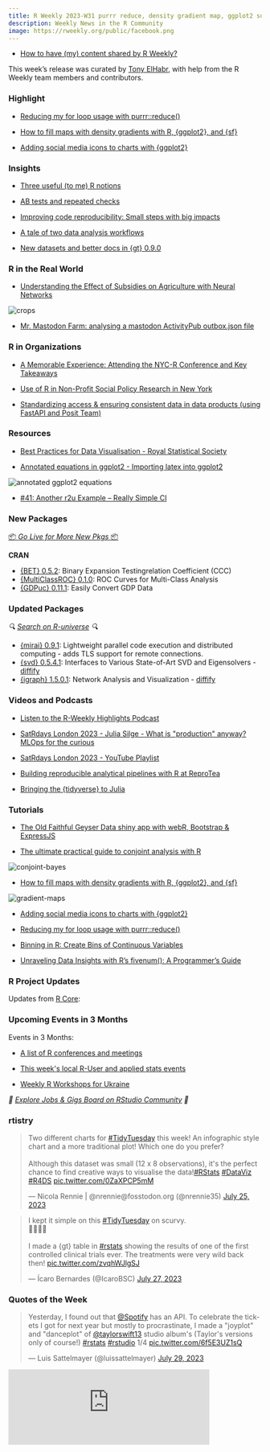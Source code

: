 ```yaml
---
title: R Weekly 2023-W31 purrr reduce, density gradient map, ggplot2 social media icons
description: Weekly News in the R Community
image: https://rweekly.org/public/facebook.png
---
```



+ [How to have (my) content shared by R Weekly?](https://github.com/rweekly/rweekly.org#how-to-have-my-content-shared-by-r-weekly)

This week’s release was curated by [Tony ElHabr](https://tonyelhabr.rbind.io/), with help from the R Weekly team members and contributors.



### Highlight

+ [Reducing my for loop usage with purrr::reduce()](https://masalmon.eu/2023/07/26/reduce/)

+ [How to fill maps with density gradients with R, {ggplot2}, and {sf}](https://www.andrewheiss.com/blog/2023/07/28/gradient-map-fills-r-sf/)

+ [Adding social media icons to charts with {ggplot2}](https://nrennie.rbind.io/blog/adding-social-media-icons-ggplot2/)

### Insights

+ [Three useful (to me) R notions](https://masalmon.eu/2023/07/24/basic-notions/)

+ [AB tests and repeated checks](https://vgherard.github.io/posts/2023-07-24-ab-tests-and-repeated-checks)

+ [Improving code reproducibility: Small steps with big impacts](https://ecoevocommunity.nature.com/posts/improving-code-reproducibility-small-steps-with-big-impacts)

+ [A tale of two data analysis workflows](https://hkarlsen.rbind.io/blog/data-workflow/)

+ [New datasets and better docs in {gt} 0.9.0 ](https://posit.co/blog/new-datasets-and-better-docs-in-gt-0-9-0/)

### R in the Real World

+ [Understanding the Effect of Subsidies on Agriculture with Neural Networks](https://datageeek.com/2023/07/26/understanding-the-effect-of-subsidies-on-agriculture-with-bagged-neural-networks/)

![crops](https://raw.githubusercontent.com/rweekly/image/master/2023/W31/crops.png)

+ [Mr. Mastodon Farm: analysing a mastodon ActivityPub outbox.json file](https://quantixed.org/2023/07/29/mr-mastodon-farm-analysing-a-mastodon-activitypub-outbox-json-file/)


### R in Organizations

+ [A Memorable Experience: Attending the NYC-R Conference and Key Takeaways](https://www.r-consortium.org/events/2023/07/27/attending-the-nyc-r-conference)

+ [Use of R in Non-Profit Social Policy Research in New York](https://www.r-consortium.org/blog/2023/07/24/use-of-r-in-non-profit-social-policy-research-in-new-york)

+ [Standardizing access & ensuring consistent data in data products (using FastAPI and Posit Team)](https://posit.co/blog/fast-api-posit-team-demo/)

### Resources

+ [Best Practices for Data Visualisation - Royal Statistical Society](https://royal-statistical-society.github.io/datavisguide/)

+ [Annotated equations in ggplot2 - Importing latex into ggplot2](https://wjschne.github.io/posts/2023-07-23-latex-equation-in-ggplot2/)

![annotated ggplot2 equations](https://raw.githubusercontent.com/rweekly/image/master/2023/W31/annotated-equation.png)

+ [#41: Another r2u Example – Really Simple CI](http://dirk.eddelbuettel.com/blog/2023/07/23#041_simpler_ci_via_r2u)


### New Packages

<p class="added-hostname"><a href="https://rweekly.org/live" target="_blank" class="externalLink">📦 <i>Go Live for More New Pkgs</i> 📦</a></p>


**CRAN**

+ [{BET} 0.5.2](https://cran.r-project.org/package=BET): Binary Expansion Testingrelation
Coefficient (CCC)
+ [{MultiClassROC} 0.1.0](https://cran.r-project.org/package=MultiClassROC): ROC Curves for Multi-Class Analysis
+ [{GDPuc} 0.11.1](https://cran.r-project.org/package=GDPuc): Easily Convert GDP Data

### Updated Packages

<i>🔍 [Search on R-universe](https://r-universe.dev/search/) 🔍</i>

+ [{mirai} 0.9.1](https://cran.r-project.org/package=mirai): Lightweight parallel code execution and distributed computing - adds TLS support for remote connections.
+ [{svd} 0.5.4.1](https://cran.r-project.org/package=svd): Interfaces to Various State-of-Art SVD and Eigensolvers - [diffify](https://diffify.com/R/svd)
+ [{igraph} 1.5.0.1](https://cran.r-project.org/package=igraph): Network Analysis and Visualization - [diffify](https://diffify.com/R/igraph)

### Videos and Podcasts

+ [Listen to the R-Weekly Highlights Podcast](https://rweekly.fireside.fm/)

+ [SatRdays London 2023 - Julia Silge - What is "production" anyway? MLOps for the curious](https://www.youtube.com/watch?v=53-x5OFMGjA&list=PLbARZQfpqIKLNjt5NnVQ1RgEKeayVVv6G&index=1)

+ [SatRdays London 2023 - YouTube Playlist](https://www.youtube.com/playlist?list=PLbARZQfpqIKLNjt5NnVQ1RgEKeayVVv6G)

+ [Building reproducible analytical pipelines with R at ReproTea](https://www.youtube.com/watch?v=zs6LtT0PavM)

+ [Bringing the {tidyverse} to Julia](https://www.youtube.com/watch?v=imZE2k7gJ0Q&t=12664s)

### Tutorials

+ [The Old Faithful Geyser Data shiny app with webR, Bootstrap & ExpressJS](https://colinfay.me/old-faithful-express-bootstrap-webr/)

+ [The ultimate practical guide to conjoint analysis with R](https://www.andrewheiss.com/blog/2023/07/25/conjoint-bayesian-frequentist-guide/)

![conjoint-bayes](https://raw.githubusercontent.com/rweekly/image/master/2023/W31/conjoint-bayes.png)

+ [How to fill maps with density gradients with R, {ggplot2}, and {sf}](https://www.andrewheiss.com/blog/2023/07/28/gradient-map-fills-r-sf/)

![gradient-maps](https://raw.githubusercontent.com/rweekly/image/master/2023/W31/gradient-maps.png)

+ [Adding social media icons to charts with {ggplot2}](https://nrennie.rbind.io/blog/adding-social-media-icons-ggplot2/)

+ [Reducing my for loop usage with purrr::reduce()](https://masalmon.eu/2023/07/26/reduce/)

+ [Binning in R: Create Bins of Continuous Variables](https://www.marsja.se/binning-in-r-create-bins-continuous/)

+ [Unraveling Data Insights with R’s fivenum(): A Programmer’s Guide](https://www.spsanderson.com/steveondata/posts/2023-07-25/index.html)


<!--<div class="post-more-begin></div><div class="post-more-end"></div>-->

### R Project Updates

Updates from [R Core](http://developer.r-project.org/blosxom.cgi/R-devel/NEWS):


### Upcoming Events in 3 Months

Events in 3 Months:


+ [A list of R conferences and meetings](https://jumpingrivers.github.io/meetingsR/events.html)

+ [This week's local R-User and applied stats events](https://community.rstudio.com/c/irl)

+ [Weekly R Workshops for Ukraine](https://sites.google.com/view/dariia-mykhailyshyna/main/r-workshops-for-ukraine)

<i>💼 [Explore Jobs & Gigs Board on RStudio Community](https://community.rstudio.com/c/jobs/) 💼</i>

### rtistry

<blockquote class="twitter-tweet"><p lang="en" dir="ltr">Two different charts for <a href="https://twitter.com/hashtag/TidyTuesday?src=hash&amp;ref_src=twsrc%5Etfw">#TidyTuesday</a> this week! An infographic style chart and a more traditional plot! Which one do you prefer?<br><br>Although this dataset was small (12 x 8 observations), it&#39;s the perfect chance to find creative ways to visualise the data!<a href="https://twitter.com/hashtag/RStats?src=hash&amp;ref_src=twsrc%5Etfw">#RStats</a> <a href="https://twitter.com/hashtag/DataViz?src=hash&amp;ref_src=twsrc%5Etfw">#DataViz</a> <a href="https://twitter.com/hashtag/R4DS?src=hash&amp;ref_src=twsrc%5Etfw">#R4DS</a> <a href="https://t.co/0ZaXPCP5mM">pic.twitter.com/0ZaXPCP5mM</a></p>&mdash; Nicola Rennie | @nrennie@fosstodon.org (@nrennie35) <a href="https://twitter.com/nrennie35/status/1683752154706706432?ref_src=twsrc%5Etfw">July 25, 2023</a></blockquote> <script async src="https://platform.twitter.com/widgets.js" charset="utf-8"></script> 

<blockquote class="twitter-tweet"><p lang="en" dir="ltr">I kept it simple on this <a href="https://twitter.com/hashtag/TidyTuesday?src=hash&amp;ref_src=twsrc%5Etfw">#TidyTuesday</a> on scurvy.<br>🌊🤢🍋😆<br><br>I made a {gt} table in <a href="https://twitter.com/hashtag/rstats?src=hash&amp;ref_src=twsrc%5Etfw">#rstats</a> showing the results of one of the first controlled clinical trials ever. The treatments were very wild back then! <a href="https://t.co/zvqhWJlgSJ">pic.twitter.com/zvqhWJlgSJ</a></p>&mdash; Ícaro Bernardes (@IcaroBSC) <a href="https://twitter.com/IcaroBSC/status/1684354411730960384?ref_src=twsrc%5Etfw">July 27, 2023</a></blockquote> <script async src="https://platform.twitter.com/widgets.js" charset="utf-8"></script> 

### Quotes of the Week

<blockquote class="twitter-tweet"><p lang="en" dir="ltr">Yesterday, I found out that <a href="https://twitter.com/Spotify?ref_src=twsrc%5Etfw">@Spotify</a> has an API. To celebrate the tickets I got for next year but mostly to procrastinate, I made a &quot;joyplot&quot; and &quot;danceplot&quot; of <a href="https://twitter.com/taylorswift13?ref_src=twsrc%5Etfw">@taylorswift13</a> studio album&#39;s (Taylor&#39;s versions only of course!) <a href="https://twitter.com/hashtag/rstats?src=hash&amp;ref_src=twsrc%5Etfw">#rstats</a> <a href="https://twitter.com/hashtag/rstudio?src=hash&amp;ref_src=twsrc%5Etfw">#rstudio</a> 1/4 <a href="https://t.co/6f5E3UZ1sQ">pic.twitter.com/6f5E3UZ1sQ</a></p>&mdash; Luis Sattelmayer (@luissattelmayer) <a href="https://twitter.com/luissattelmayer/status/1685276738102636545?ref_src=twsrc%5Etfw">July 29, 2023</a></blockquote> <script async src="https://platform.twitter.com/widgets.js" charset="utf-8"></script> 

<iframe src="https://fosstodon.org/@hadleywickham/110754318144118436/embed" class="mastodon-embed" style="max-width: 100%; border: 0" width="400" allowfullscreen="allowfullscreen"></iframe>

